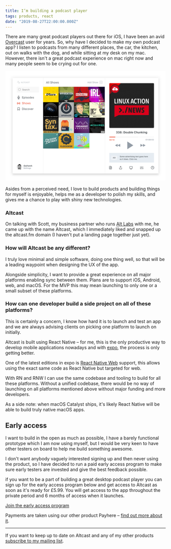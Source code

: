 ```yaml
---
title: I’m building a podcast player
tags: products, react
date: "2019-08-27T22:00:00.000Z"
---
```


There are many great podcast players out there for iOS, I have been an avid [Overcast](https://overcast.fm) user for years. So, why have I decided to make my own podcast app? I listen to podcasts from many different places, the car, the kitchen, out on walks with the dog, and while sitting at my desk on my mac. However, there isn't a great podcast experience on mac right now and many people seem to be crying out for one.

![Altcast desktop teaser](./altcast-teaser.png)

Asides from a perceived need, I love to build products and building things for myself is enjoyable, helps me as a developer to polish my skills, and gives me a chance to play with shiny new technologies.

### Altcast

On talking with Scott, my business partner who runs [Alt Labs](https://alternatelabs.co/) with me, he came up with the name Altcast, which I immediately liked and snapped up the altcast.fm domain (I haven't put a landing page together just yet).

### How will Altcast be any different?

I truly love minimal and simple software, doing one thing well, so that will be a leading waypoint when designing the UX of the app.

Alongside simplicity, I want to provide a great experience on all major platforms enabling sync between them. Plans are to support iOS, Android, web, and macOS. For the MVP this may mean launching to only one or a small subset of these platforms.

### How can one developer build a side project on all of these platforms?

This is certainly a concern, I know how hard it is to launch and test an app and we are always advising clients on picking one platform to launch on initially.

Altcast is built using React Native – for me, this is the only productive way to develop mobile applications nowadays and with [expo](https://expo.io/), the process is only getting better.

One of the latest editions in expo is [React Native Web](https://github.com/necolas/react-native-web) support, this allows using the exact same code as React Native but targeted for web.

With RN and RNW I can use the same codebase and tooling to build for all these platforms. Without a unified codebase, there would be no way of launching on all platforms mentioned above without major funding and more developers.

As a side note: when macOS Catalyst ships, it's likely React Native will be able to build truly native macOS apps.

## Early access

I want to build in the open as much as possible, I have a barely functional prototype which I am now using myself, but I would be very keen to have other testers on board to help me build something awesome.

I don't want anybody vaguely interested signing up and then never using the product, so I have decided to run a paid early access program to make sure early testers are invested and give the best feedback possible.

if you want to be a part of building a great desktop podcast player you can sign up for the early access program below and get access to Altcast as soon as it's ready for £5.99. You will get access to the app throughout the private period and 6 months of access when it launches.

[Join the early access program](https://payhere.co/phawk/altcast-early-access)

Payments are taken using our other product Payhere – [find out more about it](https://payhere.co/blog/why-we-built-payhere).

---

If you want to keep up to date on Altcast and any of my other products [subscribe to my mailing list](http://eepurl.com/c5xsXb).
